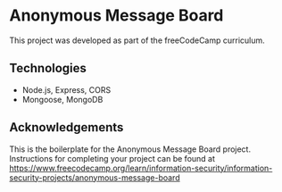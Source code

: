 # Anonymous Message Board

This project was developed as part of the freeCodeCamp curriculum.

## Technologies
- Node.js, Express, CORS
- Mongoose, MongoDB

## Acknowledgements

This is the boilerplate for the Anonymous Message Board project. Instructions for completing your project can be found at https://www.freecodecamp.org/learn/information-security/information-security-projects/anonymous-message-board
